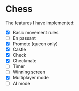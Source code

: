# Chess

The features I have implemented:
- [X] Basic movement rules
- [ ] En passant
- [X] Promote (queen only)
- [X] Castle
- [X] Check
- [X] Checkmate
- [ ] Timer
- [ ] Winning screen
- [X] Multiplayer mode
- [ ] AI mode
